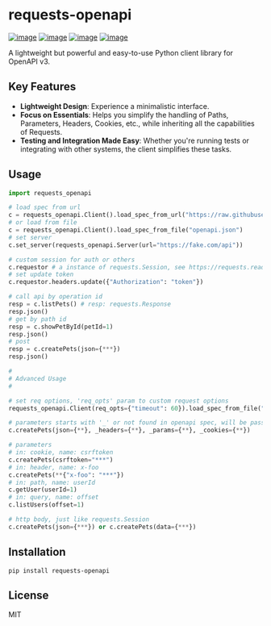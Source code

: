 # requests-openapi

[![image](https://img.shields.io/pypi/v/requests-openapi.svg)](https://pypi.org/project/requests-openapi/)
[![image](https://img.shields.io/pypi/l/requests-openapi.svg)](https://pypi.org/project/requests-openapi/)
[![image](https://img.shields.io/pypi/pyversions/requests-openapi.svg)](https://pypi.org/project/requests-openapi/)
[![image](https://raw.githubusercontent.com/wy-z/requests-openapi/wy_develop/tests/coverage-badge.svg)](https://github.com/wy-z/requests-openapi)

A lightweight but powerful and easy-to-use Python client library for OpenAPI v3.

## Key Features

- **Lightweight Design**: Experience a minimalistic interface.
- **Focus on Essentials**: Helps you simplify the handling of Paths, Parameters, Headers, Cookies, etc., while inheriting all the capabilities of Requests.
- **Testing and Integration Made Easy**: Whether you're running tests or integrating with other systems, the client simplifies these tasks.

## Usage

```python
import requests_openapi

# load spec from url
c = requests_openapi.Client().load_spec_from_url("https://raw.githubusercontent.com/OAI/OpenAPI-Specification/master/examples/v3.0/petstore.yaml")
# or load from file
c = requests_openapi.Client().load_spec_from_file("openapi.json")
# set server
c.set_server(requests_openapi.Server(url="https://fake.com/api"))

# custom session for auth or others
c.requestor # a instance of requests.Session, see https://requests.readthedocs.io/en/latest/user/advanced/#session-objects
# set update token
c.requestor.headers.update({"Authorization": "token"})

# call api by operation id
resp = c.listPets() # resp: requests.Response
resp.json()
# get by path id
resp = c.showPetById(petId=1)
resp.json()
# post
resp = c.createPets(json={***})
resp.json()

#
# Advanced Usage
#

# set req options, 'req_opts' param to custom request options
requests_openapi.Client(req_opts={"timeout": 60}).load_spec_from_file("xx")

# parameters starts with '_' or not found in openapi spec, will be passed through to the requesting
c.createPets(json={**}, _headers={**}, _params={**}, _cookies={**})

# parameters
# in: cookie, name: csrftoken
c.createPets(csrftoken="***")
# in: header, name: x-foo
c.createPets(**{"x-foo": "***"})
# in: path, name: userId
c.getUser(userId=1)
# in: query, name: offset
c.listUsers(offset=1)

# http body, just like requests.Session
c.createPets(json={***}) or c.createPets(data={***})
```

## Installation

```
pip install requests-openapi
```

## License

MIT
